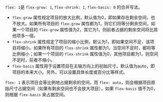 `flex: 1`是 `flex-grow: 1`, `flex-shrink: 1`, `flex-basis: 0` 的合并写法。

- `flex-grow` 属性规定项目的放大比例，默认值为0，即如果存在剩余空间，也不放大。如果所有项目的 `flex-grow` 属性都为1，则它们将等分剩余空间，如果一个项目的 `flex-grow` 属性值为2，其它为1，则前者占据的剩余空间将比其他项多一倍。
- `flex-shrink` 属性规定了项目的缩小比例，默认为1，即如果空间不足，该项目将缩小。如果所有项目的 `flex-shrink` 属性都为1，当空间不足时，都将等比例缩小；如果一个项目的 `flex-shrink` 属性值为0，其他项目都为1，则空间不足时，前者不缩小。
- `flex-basis` 属性用于设置项目在主轴方向上的初始尺寸。默认值为auto，即项目的本来大小。另外，可以设置具体长度或百分比等样式。

`flex: 1` 表示项目会等比例地占据剩余的空间，而 `flex: auto`，则会根据项目原始尺寸占据空间（如果有剩余空间也不会放大项目），如果 `flex-basis` 值不为0，则根据 `flex-basis` 来占据空间。